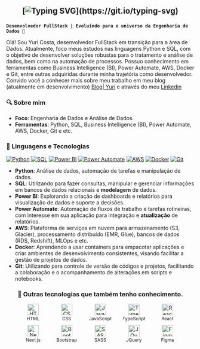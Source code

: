 <h2 align="center">

[![Typing SVG](https://readme-typing-svg.herokuapp.com?font='Comfortaa'&color=%23268F77&size=30&center=true&vCenter=true&height=30&lines=Hello,+my+name+is+Yuri;Welcome+to+my+profile+!)](https://git.io/typing-svg)

</h2>

**`Desenvolvedor FullStack | Evoluindo para o universo da Engenharia de Dados 🚀`**

Olá! Sou Yuri Costa, desenvolvedor FullStack em transição para a área de Dados. Atualmente, foco meus estudos nas linguagens Python e SQL, com o objetivo de desenvolver soluções robustas para o tratamento e análise de dados, bem como na automação de processos. Possuo conhecimento em ferramentas como Business Intelligence (BI), Power Automate, AWS, Docker e Git, entre outras adquiridas durante minha trajetória como desenvolvedor. Convido você a conhecer mais sobre meu trabalho em meu blog (atualmente em desenvolvimento) [Blog| Yuri](https://yuricostalima.github.io/my-personal-blog/) e através do meu [Linkedin](https://www.linkedin.com/in/yuricostalima/)

### 🔍 Sobre mim

- **Foco**: Engenharia de Dados e Análise de Dados.
- **Ferramentas**: Python, SQL, Business Intelligence (BI), Power Automate, AWS, Docker, Git e etc.

### 🤖 Linguagens e Tecnologias


[![Python](https://img.shields.io/badge/Python-3776AB?style=for-the-badge&logo=python&logoColor=white)](https://www.python.org/)
[![SQL](https://img.shields.io/badge/SQL-4169E1?style=for-the-badge&logo=postgresql&logoColor=white)](https://www.postgresql.org/)
[![Power BI](https://img.shields.io/badge/Power%20BI-5E5E5E?style=for-the-badge&logo=powerbi&logoColor=white)](https://powerbi.microsoft.com/)
[![Power Automate](https://img.shields.io/badge/Power%20Automate-0066FF?style=for-the-badge&logo=powerautomate&logoColor=white)](https://powerautomate.microsoft.com/)
[![AWS](https://img.shields.io/badge/AWS-232F3E?style=for-the-badge&logo=amazonaws&logoColor=white)](https://aws.amazon.com/)
[![Docker](https://img.shields.io/badge/Docker-2496ED?style=for-the-badge&logo=docker&logoColor=white)](https://www.docker.com/)
[![Git](https://img.shields.io/badge/Git-F05032?style=for-the-badge&logo=git&logoColor=white)](https://git-scm.com/)


- **Python**: Análise de dados, automação de tarefas e manipulação de dados.
- **SQL**: Utilizando para fazer consultas, manipular e gerenciar informações em bancos de dados relacionais e **modelagem** de dados.
- **Power BI**: Explorando a criação de dashboards e relatórios para visualização de dados e suporte a decisões.
- **Power Automate**: Automação de fluxos de trabalho e tarefas rotineiras, com interesse em sua aplicação para integração e **atualização** de relatórios.
- **AWS**: Plataforma de serviços em nuvem para armazenamento (S3, Glacier), processamento distribuído (EMR, Glue), bancos de dados (RDS, Redshift), MLOps e etc.
- **Docker**: Aprendendo a usar containers para empacotar aplicações e criar ambientes de desenvolvimento consistentes, visando facilitar a gestão de projetos de dados.
- **Git**: Utilizando para controle de versão de códigos e projetos, facilitando a colaboração e o acompanhamento de alterações em scripts e notebooks.

<h3 align="center">🤖 Outras tecnologias que também tenho conhecimento.</h3>

<div style="display: flex; flex-wrap: wrap; justify-content: center; align-items: flex-start; gap: 10px; margin-top: 15px;">
  <div style="width: 80px; text-align: center;">
    <a href="https://developer.mozilla.org/en-US/docs/Web/HTML" target="_blank" rel="noopener noreferrer" style="text-decoration: none; color: inherit; display: block;">
      <img alt="HTML" title="HTML" width="30px" src="https://cdn.jsdelivr.net/gh/devicons/devicon@latest/icons/html5/html5-original.svg" style="display: block; margin: 0 auto;" />
      <div style="font-size: 12px; margin-top: 2px; word-wrap: break-word;">HTML</div>
    </a>
  </div>
  <div style="width: 80px; text-align: center;">
    <a href="https://developer.mozilla.org/en-US/docs/Web/CSS" target="_blank" rel="noopener noreferrer" style="text-decoration: none; color: inherit; display: block;">
      <img alt="CSS" title="CSS" width="30px" src="https://cdn.jsdelivr.net/gh/devicons/devicon@latest/icons/css3/css3-original.svg" style="display: block; margin: 0 auto;" />
      <div style="font-size: 12px; margin-top: 2px; word-wrap: break-word;">CSS</div>
    </a>
  </div>
  <div style="width: 80px; text-align: center;">
    <a href="https://developer.mozilla.org/en-US/docs/Web/JavaScript" target="_blank" rel="noopener noreferrer" style="text-decoration: none; color: inherit; display: block;">
      <img alt="JavaScript" title="JavaScript" width="30px" src="https://cdn.jsdelivr.net/gh/devicons/devicon@latest/icons/javascript/javascript-original.svg" style="display: block; margin: 0 auto;" />
      <div style="font-size: 12px; margin-top: 2px; word-wrap: break-word;">JavaScript</div>
    </a>
  </div>
  <div style="width: 80px; text-align: center;">
    <a href="https://www.typescriptlang.org/docs/" target="_blank" rel="noopener noreferrer" style="text-decoration: none; color: inherit; display: block;">
      <img alt="TypeScript" title="TypeScript" width="30px" src="https://cdn.jsdelivr.net/gh/devicons/devicon@latest/icons/typescript/typescript-original.svg" style="display: block; margin: 0 auto;" />
      <div style="font-size: 12px; margin-top: 2px; word-wrap: break-word;">TypeScript</div>
    </a>
  </div>
  <div style="width: 80px; text-align: center;">
    <a href="https://react.dev/learn" target="_blank" rel="noopener noreferrer" style="text-decoration: none; color: inherit; display: block;">
      <img alt="React" title="React" width="30px" src="https://cdn.jsdelivr.net/gh/devicons/devicon@latest/icons/react/react-original.svg" style="display: block; margin: 0 auto;" />
      <div style="font-size: 12px; margin-top: 2px; word-wrap: break-word;">React</div>
    </a>
  </div>
  <div style="width: 80px; text-align: center;">
    <a href="https://nextjs.org/docs" target="_blank" rel="noopener noreferrer" style="text-decoration: none; color: inherit; display: block;">
      <img alt="Next.js" title="Next.js" width="30px" src="https://cdn.jsdelivr.net/gh/devicons/devicon@latest/icons/nextjs/nextjs-original.svg" style="display: block; margin: 0 auto;" />
      <div style="font-size: 12px; margin-top: 2px; word-wrap: break-word;">Next.js</div>
    </a>
  </div>
  <div style="width: 80px; text-align: center;">
    <a href="https://getbootstrap.com/docs/" target="_blank" rel="noopener noreferrer" style="text-decoration: none; color: inherit; display: block;">
      <img alt="Bootstrap" title="Bootstrap" width="30px" src="https://cdn.jsdelivr.net/gh/devicons/devicon@latest/icons/bootstrap/bootstrap-original.svg" style="display: block; margin: 0 auto;" />
      <div style="font-size: 12px; margin-top: 2px; word-wrap: break-word;">Bootstrap</div>
    </a>
  </div>
  <div style="width: 80px; text-align: center;">
    <a href="https://sass-lang.com/documentation/" target="_blank" rel="noopener noreferrer" style="text-decoration: none; color: inherit; display: block;">
      <img alt="SASS" title="SASS" width="30px" src="https://cdn.jsdelivr.net/gh/devicons/devicon@latest/icons/sass/sass-original.svg" style="display: block; margin: 0 auto;" />
      <div style="font-size: 12px; margin-top: 2px; word-wrap: break-word;">SASS</div>
    </a>
  </div>
  <div style="width: 80px; text-align: center;">
    <a href="https://api.jquery.com/" target="_blank" rel="noopener noreferrer" style="text-decoration: none; color: inherit; display: block;">
      <img alt="JQuery" title="JQuery" width="30px" src="https://cdn.jsdelivr.net/gh/devicons/devicon@latest/icons/jquery/jquery-original.svg" style="display: block; margin: 0 auto;" />
      <div style="font-size: 12px; margin-top: 2px; word-wrap: break-word;">JQuery</div>
    </a>
  </div>
  <div style="width: 80px; text-align: center;">
    <a href="https://help.figma.com/hc/en-us" target="_blank" rel="noopener noreferrer" style="text-decoration: none; color: inherit; display: block;">
      <img alt="Figma" title="Figma" width="30px" src="https://cdn.jsdelivr.net/gh/devicons/devicon@latest/icons/figma/figma-original.svg" style="display: block; margin: 0 auto;" />
      <div style="font-size: 12px; margin-top: 2px; word-wrap: break-word;">Figma</div>
    </a>
  </div>
</div>